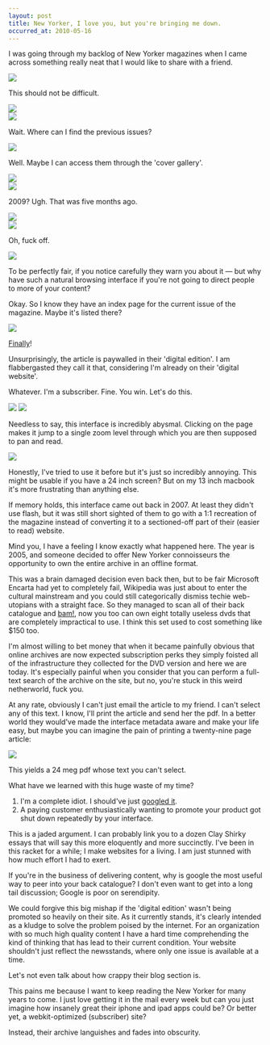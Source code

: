 ```yaml
---
layout: post
title: New Yorker, I love you, but you're bringing me down.
occurred_at: 2010-05-16
---
```


<p>I was going through my backlog of New Yorker magazines when I came across something really neat that I would like to share with a friend.</p>
<img src="http://okayfail.com/img/let-me-send-u-it.png" >
<p>This should not be difficult.</p>

<img src="http://okayfail.com/img/nyr-com.png">
<br/>
<img src="http://okayfail.com/img/nyr-archive.png"> 
<p>Wait. Where can I find the previous issues?</p>
<img src="http://okayfail.com/img/nyr-archive-animation.gif">
<p>Well. Maybe I can access them through the 'cover gallery'.</p>    
<img src="http://okayfail.com/img/nyr-pre-cover-gallery.png">
<br/>
<img src="http://okayfail.com/img/nyr-covers-2009.png">
<p>2009? Ugh. That was five months ago.</p>    
<img src="http://okayfail.com/img/nyr-cover-2010-selection.png">
<br/>
<img src="http://okayfail.com/img/nyr-covers-finally.png" >
<p>Oh, fuck off.</p>    

<img src="http://okayfail.com/img/nyr-subs-only.png">

<p>To be perfectly fair, if you notice carefully they warn you about it — but why have such a natural browsing interface if you're not going to direct people to more of your content?</p>

<p>Okay. So I know they have an index page for the current issue of the magazine. Maybe it's listed there?</p>    

<img src="http://okayfail.com/img/nyr-issue-animation.gif">
<p><a href="http://www.newyorker.com/magazine/toc/2010/05/03/toc_20100426">Finally</a>!</p>
<p>Unsurprisingly, the article is paywalled in their 'digital edition'. I am flabbergasted they call it that, considering I'm already on their 'digital website'.</p>

<p>Whatever. I'm a subscriber. Fine. You win. Let's do this.</p>

<img src="http://okayfail.com/img/nyr-trial-abstract.png">
<img src="http://okayfail.com/img/nyr-trial-article.png">
<p>Needless to say, this interface is incredibly abysmal. Clicking on the page makes it jump to a single zoom level through which you are then supposed to pan and read.</p>
<img src="http://okayfail.com/img/nyr-trial-article-zoom.png">
<p>Honestly, I've tried to use it before but it's just so incredibly annoying. This might be usable if you have a 24 inch screen? But on my 13 inch macbook it's more frustrating than anything else.</p>

<p>If memory holds, this interface came out back in 2007. At least they didn't use flash, but it was still short sighted of them to go with a 1:1 recreation of the magazine instead of converting it to a sectioned-off part of their (easier to read) website.</p>

<p>Mind you, I have a feeling I know exactly what happened here. The year is 2005, and someone decided to offer New Yorker connoisseurs the opportunity to own the entire archive in an offline format.</p>

<p>This was a brain damaged decision even back then, but to be fair Microsoft Encarta had yet to completely fail, Wikipedia was just about to enter the cultural mainstream and you could still categorically dismiss techie web-utopians with a straight face. So they managed to scan all of their back catalogue and <a href="http://www.amazon.com/Complete-New-Yorker-Greatest-Magazine/dp/1400064740">bam!</a>, now you too can own eight totally useless dvds that are completely impractical to use. I think this set used to cost something like $150 too.</p>

<p>I'm almost willing to bet money that when it became painfully obvious that online archives are now expected subscription perks they simply foisted all of the infrastructure they collected for the DVD version and here we are today. It's especially painful when you consider that you can perform a full-text search of the archive on the site, but no, you're stuck in this weird netherworld, fuck you.</p>

<p>At any rate, obviously I can't just email the article to my friend. I can't select any of this text. I know, I'll print the article and send her the pdf. In a better world they would've made the interface metadata aware and make your life easy, but maybe you can imagine the pain of printing a twenty-nine page article:</p>

<img src="http://okayfail.com/img/nyr-print-animation.gif">

<p style="margin-bottom: 0px">This yields a 24 meg pdf whose text you can't select.</p><p>What have we learned with this huge waste of my time?
  <ol>
    <li>I'm a complete idiot. I should've just <a href="http://www.google.com/search?q=new+yorker+jewish+murder+trial&ie=utf-8&oe=utf-8&aq=t&rls=org.mozilla:en-US:official&client=firefox-a">googled it</a>.</li>
    <li>A paying customer enthusiastically wanting to promote your product got shut down repeatedly by your interface.</li>
  </ol>

  <p>This is a jaded argument. I can probably link you to a dozen Clay Shirky essays that will say this more eloquently and more succinctly. I've been in this racket for a while; I make websites for a living. I am just stunned with how much effort I had to exert.</p>
  <p>
    If you're in the business of delivering content, why is google the most useful way to peer into your back catalogue? I don't even want to get into a long tail discussion; Google is poor on serendipity.
  </p>
  <p>
    We could forgive this big mishap if the 'digital edition' wasn't being promoted so heavily on their site. As it currently stands, it's clearly intended as a kludge to solve the problem poised by the internet. For an organization with so much high quality content I have a hard time comprehending the kind of thinking that has lead to their current condition. Your website shouldn't just reflect the newsstands, where only one issue is available at a time.</p>
  <p>
    Let's not even talk about how crappy their blog section is. 
  </p>
  <p>
    This pains me because I want to keep reading the New Yorker for many years to come. I just love getting it in the mail every week but can you just imagine how insanely great their iphone and ipad apps could be? Or better yet, a webkit-optimized (subscriber) site?
  </p>
  <p>
    Instead, their archive languishes and fades into obscurity.
  </p>

